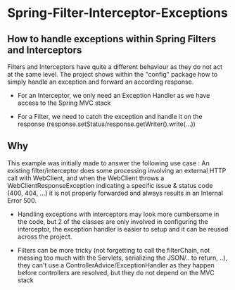 # Spring-Filter-Interceptor-Exceptions
## How to handle exceptions within Spring Filters and Interceptors 


Filters and Interceptors have quite a different behaviour as they do not act at the same level. 
The project shows within the "config" package how to simply handle an exception and forward an according response. 

- For an Interceptor, we only need an Exception Handler as we have access to the Spring MVC stack

- For a Filter, we need to catch the exception and handle it on the response (response.setStatus/response.getWriter().write(...))


## Why

This example was initially made to answer the following use case :
An existing filter/interceptor does some processing involving an external HTTP call with WebClient, and when the WebClient throws a WebClientResponseException indicating a specific issue & status code (400, 404, ...) it is not properly forwarded and always results in an Internal Error 500.

- Handling exceptions with interceptors may look more cumbersome in the code, but 2 of the classes are only involved in configuring the interceptor, the exception handler is easier to setup and it can be reused across the project. 

- Filters can be more tricky (not forgetting to call the filterChain, not messing too much with the Servlets, serializing the JSON/.. to return, ..), they can't use a ControllerAdvice/ExceptionHandler as they happen before controllers are resolved, but they do not depend on the MVC stack 
